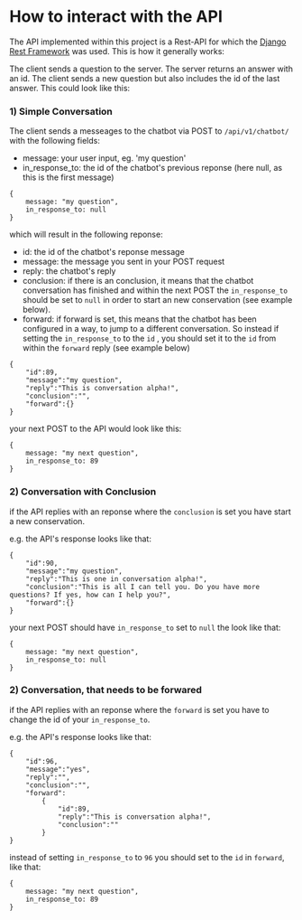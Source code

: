 How to interact with the API
=================

The API implemented within this project is a Rest-API for which the [Django Rest Framework](https://www.django-rest-framework.org/) was used. This is how it generally works:

The client sends a question to the server. The server returns an answer with an id. The client sends a new question but also includes the id of the last answer. This could look like this:

### 1) Simple Conversation
The client sends a messeages to the chatbot via POST to ```/api/v1/chatbot/``` with the following fields:

* message: your user input, eg. 'my question'
* in_response_to: the id of the chatbot's previous reponse (here null, as this is the first message) 

```
{
    message: "my question", 
    in_response_to: null
}
```

which will result in the following reponse:

* id: the id of the chatbot's reponse message
* message: the message you sent in your POST request
* reply: the chatbot's reply
* conclusion: if there is an conclusion, it means that the chatbot conversation has finished and within the next POST the ```in_response_to``` should be set to ```null``` in order to start an new conservation (see example below).
* forward: if forward is set, this means that the chatbot has been configured in a way, to jump to a different conversation. So instead if setting the ```in_response_to``` to the ```id``` , you should set it to the ```id``` from within the ```forward``` reply (see example below)

```
{
    "id":89,
    "message":"my question",
    "reply":"This is conversation alpha!",
    "conclusion":"",
    "forward":{}
}
```

your next POST to the API would look like this:

```
{
    message: "my next question", 
    in_response_to: 89
}
```



### 2) Conversation with Conclusion
if the API replies with an reponse where the ```conclusion``` is set you have start a new conservation. 

e.g. the API's response looks like that:
```
{
    "id":90,
    "message":"my question",
    "reply":"This is one in conversation alpha!",
    "conclusion":"This is all I can tell you. Do you have more questions? If yes, how can I help you?",
    "forward":{}
}
```

your next POST should have ```in_response_to``` set to ```null``` the look like that:
```
{
    message: "my next question", 
    in_response_to: null
}
```

### 2) Conversation, that needs to be forwared
if the API replies with an reponse where the ```forward``` is set you have to change the id of your ```in_response_to```.

e.g. the API's response looks like that:
```
{
    "id":96,
    "message":"yes",
    "reply":"",
    "conclusion":"",
    "forward":
        {
            "id":89,
            "reply":"This is conversation alpha!",
            "conclusion":""
        }
}
```

instead of setting ```in_response_to``` to ```96``` you should set to the ```id``` in ```forward```, like that:

```
{
    message: "my next question", 
    in_response_to: 89
}
```


